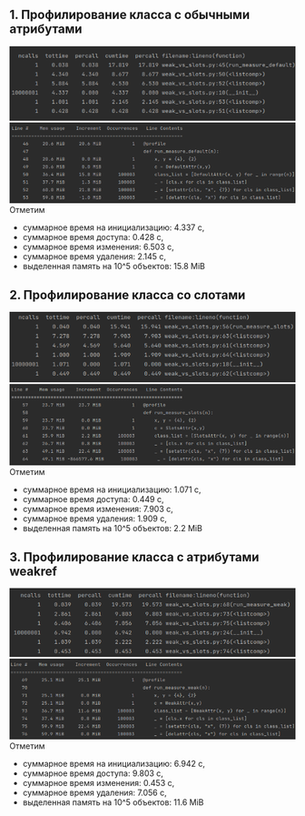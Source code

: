 ## 1. Профилирование класса с обычными атрибутами
![](default_cprof.png)
![](default_memprof.png)
Отметим
- суммарное время на инициализацию: 4.337 c,
- суммарное время доступа: 0.428 c,
- суммарное время изменения: 6.503 c,
- суммарное время удаления: 2.145 c,
- выделенная память на 10^5 объектов: 15.8 MiB

## 2. Профилирование класса со слотами
![](slots_cprof.png)
![](slots_memprof.png)
Отметим
- суммарное время на инициализацию: 1.071 c,
- суммарное время доступа: 0.449 c,
- суммарное время изменения: 7.903 c,
- суммарное время удаления: 1.909 c,
- выделенная память на 10^5 объектов: 2.2 MiB

## 3. Профилирование класса с атрибутами weakref
![](weak_cprof.png)
![](weak_memprof.png)
Отметим
- суммарное время на инициализацию: 6.942 c,
- суммарное время доступа: 9.803 c,
- суммарное время изменения: 0.453 c,
- суммарное время удаления: 7.056 c,
- выделенная память на 10^5 объектов: 11.6 MiB

